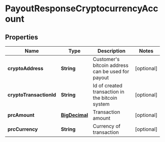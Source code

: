 
# PayoutResponseCryptocurrencyAccount

## Properties
Name | Type | Description | Notes
------------ | ------------- | ------------- | -------------
**cryptoAddress** | **String** | Customer&#39;s bitcoin address can be used for payout |  [optional]
**cryptoTransactionId** | **String** | Id of created transaction in the bitcoin system |  [optional]
**prcAmount** | [**BigDecimal**](BigDecimal.md) | Transaction amount |  [optional]
**prcCurrency** | **String** | Currency of transaction |  [optional]



